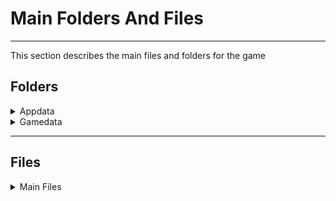 # Main Folders And Files

___

This section describes the main files and folders for the game

## Folders

<details>
    <summary>Appdata</summary>

 - ### Logs
This is where the game logs are created and stored (log of loading objects, textures, etc.)

 - ### Savedgames
This is where game saves are created and stored. Inside are files with the extensions .scop and .scoc.

 - ### Screenshoots
This is where game screenshots are created and stored

 - ### Shaders_cache
This is where the game shader cache is created and stored

</details>

<details>
    <summary>Gamedata</summary>

Folder with files from any game in the S.T.A.L.K.E.R. series. Initially it does not exist explicitly, all game data is "embedded" in the game, but when you install modifications and even patches the directory will be created. Gamedata overrides standard game files: if there are no files in it, often their base versions are used.

- ### Textures Folder

This folder usually contains textures.

- ### Objects Folder

Path to the folder with the original 3D objects and animations. Usually found in the X-Ray SDK in the rawdata\objects folder.

</details>

___

## Files

<details>
    <summary>Main Files</summary>

- ### "username".ltx

This file describes the game settings.

- ### fs.ltx

This file is in the X-Ray SDK and stores the directory paths.

- ### gamemtl.xr File

This file stores surface materials.

- ### lanims.xr

Library of light animations.

- ### particles.xr

Particle Systems.

- ### senvironment.xr

Sound Environment.

- ### shaders.xr

Database of the shaders used by the graphics engine.

- ### shaders_xrlc.xr

Database of shaders used by the layer compiler

- ### Textures.ltx

Contains paths to all textures

- ### EShader File

This file contains descriptions of the shader settings. EShader is the engine shader, which is responsible for the appearance of the surface.

- ### CShader File

This file contains descriptions of the settings used by the level geometry compiler (xrLC.exe). CShader is a compilation shader, specifying to the level compiler the properties of the final (game) level geometry. The source geometry, depending on the compiler shader, may have no visible or tangible (for collisions) geometry, have a different way of storing lighting, etc.

</details>
